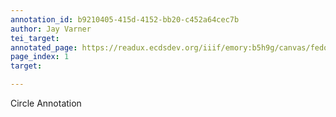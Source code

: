 ```yaml
---
annotation_id: b9210405-415d-4152-bb20-c452a64cec7b
author: Jay Varner
tei_target: 
annotated_page: https://readux.ecdsdev.org/iiif/emory:b5h9g/canvas/fedora:emory:pchch
page_index: 1
target: 

---
```

<p>Circle Annotation</p>